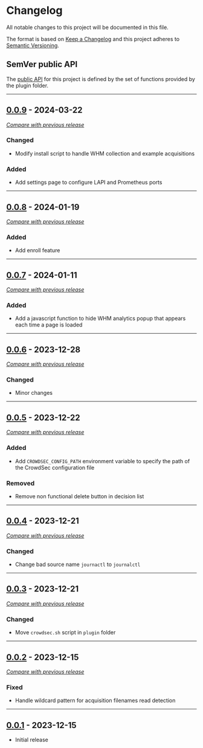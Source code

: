 # Changelog
All notable changes to this project will be documented in this file.

The format is based on [Keep a Changelog](https://keepachangelog.com/en/) and this project adheres to [Semantic Versioning](https://semver.org/spec/v2.0.0.html).

## SemVer public API

The [public API](https://semver.org/spec/v2.0.0.html#spec-item-1)  for this project is defined by the set of 
functions provided by the plugin folder.

---

## [0.0.9](https://github.com/crowdsecurity/cs-whm-plugin/releases/tag/v0.0.9) - 2024-03-22
[_Compare with previous release_](https://github.com/crowdsecurity/cs-whm-plugin/compare/v0.0.8...v0.0.9)

### Changed

- Modify install script to handle WHM collection and example acquisitions

### Added
- Add settings page to configure LAPI and Prometheus ports


---

## [0.0.8](https://github.com/crowdsecurity/cs-whm-plugin/releases/tag/v0.0.8) - 2024-01-19
[_Compare with previous release_](https://github.com/crowdsecurity/cs-whm-plugin/compare/v0.0.7...v0.0.8)

### Added
- Add enroll feature
--- 


## [0.0.7](https://github.com/crowdsecurity/cs-whm-plugin/releases/tag/v0.0.7) - 2024-01-11
[_Compare with previous release_](https://github.com/crowdsecurity/cs-whm-plugin/compare/v0.0.6...v0.0.7)

### Added
- Add a javascript function to hide WHM analytics popup that appears each time a page is loaded
--- 


## [0.0.6](https://github.com/crowdsecurity/cs-whm-plugin/releases/tag/v0.0.6) - 2023-12-28
[_Compare with previous release_](https://github.com/crowdsecurity/cs-whm-plugin/compare/v0.0.5...v0.0.6)

### Changed
- Minor changes
--- 


## [0.0.5](https://github.com/crowdsecurity/cs-whm-plugin/releases/tag/v0.0.5) - 2023-12-22
[_Compare with previous release_](https://github.com/crowdsecurity/cs-whm-plugin/compare/v0.0.4...v0.0.5)

### Added
- Add `CROWDSEC_CONFIG_PATH` environment variable to specify the path of the CrowdSec configuration file

### Removed

- Remove non functional delete button in decision list

--- 


## [0.0.4](https://github.com/crowdsecurity/cs-whm-plugin/releases/tag/v0.0.4) - 2023-12-21
[_Compare with previous release_](https://github.com/crowdsecurity/cs-whm-plugin/compare/v0.0.3...v0.0.4)
### Changed
- Change bad source name `journactl` to `journalctl`

--- 


## [0.0.3](https://github.com/crowdsecurity/cs-whm-plugin/releases/tag/v0.0.3) - 2023-12-21
[_Compare with previous release_](https://github.com/crowdsecurity/cs-whm-plugin/compare/v0.0.2...v0.0.3)

### Changed
- Move `crowdsec.sh` script in `plugin` folder

--- 

## [0.0.2](https://github.com/crowdsecurity/cs-whm-plugin/releases/tag/v0.0.2) - 2023-12-15
[_Compare with previous release_](https://github.com/crowdsecurity/cs-whm-plugin/compare/v0.0.1...v0.0.2)
### Fixed
- Handle wildcard pattern for acquisition filenames read detection

--- 

## [0.0.1](https://github.com/crowdsecurity/cs-whm-plugin/releases/tag/v0.0.1) - 2023-12-15

- Initial release
